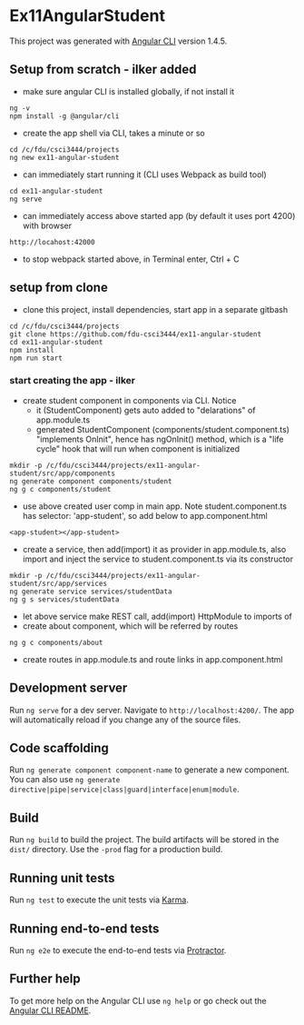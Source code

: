 # Ex11AngularStudent

This project was generated with [Angular CLI](https://github.com/angular/angular-cli) version 1.4.5.

## Setup from scratch - ilker added
+ make sure angular CLI is installed globally, if not install it
```
ng -v
npm install -g @angular/cli
```
+ create the app shell via CLI, takes a minute or so
```
cd /c/fdu/csci3444/projects
ng new ex11-angular-student
```
+ can immediately start running it (CLI uses Webpack as build tool)
```
cd ex11-angular-student
ng serve
```
+ can immediately access above started app (by default it uses port 4200) with browser
```
http://locahost:42000
```
+ to stop webpack started above, in Terminal enter, Ctrl + C


## setup from clone
+ clone this project, install dependencies, start app in a separate gitbash
```
cd /c/fdu/csci3444/projects
git clone https://github.com/fdu-csci3444/ex11-angular-student
cd ex11-angular-student
npm install
npm run start
```

### start creating the app - ilker
+ create student component in components via CLI. Notice 
    - it (StudentComponent) gets auto added to "delarations" of app.module.ts
    - generated StudentComponent (components/student.component.ts) "implements OnInit", hence has ngOnInit() method, which is a "life cycle" hook that will run when component is initialized
```
mkdir -p /c/fdu/csci3444/projects/ex11-angular-student/src/app/components
ng generate component components/student
ng g c components/student
```
+ use above created user comp in main app. Note student.component.ts has selector: 'app-student', so add below to app.component.html
```
<app-student></app-student>
```
+ create a service, then add(import) it as provider in app.module.ts, also import and inject the service to student.component.ts via its constructor
``` 
mkdir -p /c/fdu/csci3444/projects/ex11-angular-student/src/app/services
ng generate service services/studentData
ng g s services/studentData
```
+ let above service make REST call, add(import) HttpModule to imports of 
+ create about component, which will be referred by routes
```
ng g c components/about
```
+ create routes in app.module.ts  and route links in app.component.html

## Development server

Run `ng serve` for a dev server. Navigate to `http://localhost:4200/`. The app will automatically reload if you change any of the source files.

## Code scaffolding

Run `ng generate component component-name` to generate a new component. You can also use `ng generate directive|pipe|service|class|guard|interface|enum|module`.

## Build

Run `ng build` to build the project. The build artifacts will be stored in the `dist/` directory. Use the `-prod` flag for a production build.

## Running unit tests

Run `ng test` to execute the unit tests via [Karma](https://karma-runner.github.io).

## Running end-to-end tests

Run `ng e2e` to execute the end-to-end tests via [Protractor](http://www.protractortest.org/).

## Further help

To get more help on the Angular CLI use `ng help` or go check out the [Angular CLI README](https://github.com/angular/angular-cli/blob/master/README.md).
